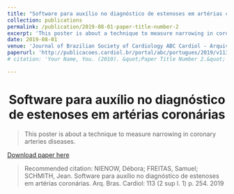 ```yaml
---
title: "Software para auxílio no diagnóstico de estenoses em artérias coronárias"
collection: publications
permalink: /publication/2019-08-01-paper-title-number-2
excerpt: 'This poster is about a technique to measure narrowing in coronary arteries diseases.'
date: 2019-08-01
venue: 'Journal of Brazilian Society of Cardiology ABC Cardiol - Arquivos Brasileiros de Cardiologia'
paperurl: 'http://publicacoes.cardiol.br/portal/abc/portugues/2019/v11303/pdf/sbc-2019-programa-trabalhos.pdf'
# citation: 'Your Name, You. (2010). &quot;Paper Title Number 2.&quot; <i>Journal 1</i>. 1(2).'

---
```


<h1 align="center">
  <a>Software para auxílio no diagnóstico de estenoses em artérias coronárias </a>
  <br/> 
</h1>

> This poster is about a technique to measure narrowing in coronary arteries diseases.

[Download paper here](http://publicacoes.cardiol.br/portal/abc/portugues/2019/v11303/pdf/sbc-2019-programa-trabalhos.pdf)

> Recommended citation: NIENOW, Débora; FREITAS, Samuel; SCHMITH, Jean. Software para auxílio no diagnóstico de estenoses em artérias coronárias. Arq. Bras. Cardiol: 113 (2 sup l. 1) p. 254. 2019

<!-- ---
title: "Paper Title Number 2"
collection: publications
permalink: /publication/2010-10-01-paper-title-number-2
excerpt: 'This paper is about the number 2. The number 3 is left for future work.'
date: 2010-10-01
venue: 'Journal 1'
paperurl: 'http://academicpages.github.io/files/paper2.pdf'
citation: 'Your Name, You. (2010). &quot;Paper Title Number 2.&quot; <i>Journal 1</i>. 1(2).'
---
This paper is about the number 2. The number 3 is left for future work.

[Download paper here](http://academicpages.github.io/files/paper2.pdf)

Recommended citation: Your Name, You. (2010). "Paper Title Number 2." <i>Journal 1</i>. 1(2). -->